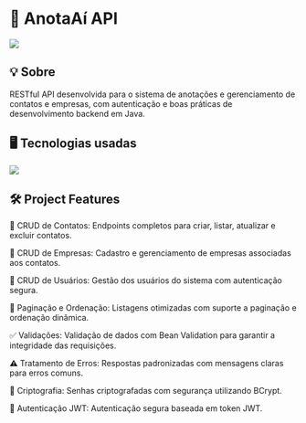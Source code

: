 <h1>📖 AnotaAí API</h1> 
<img loading="lazy" src="https://img.shields.io/github/stars/DanielSouza2005/anotaai-api?style=social"/> 
<h2>💡 Sobre </h2> 
<p> RESTful API desenvolvida para o sistema de anotações e gerenciamento de contatos e empresas, com autenticação e boas práticas de desenvolvimento backend em Java. </p> 
<h2>🖥️ Tecnologias usadas </h2>
<div align="left" dir="auto"> 
  <a href="https://skillicons.dev" rel="nofollow"> 
  <img src="https://skillicons.dev/icons?i=java,spring,postgres,maven" style="max-width: 100%;"> </a> <br>
</div> 
<h2>🛠️ Project Features </h2>

📇 CRUD de Contatos: Endpoints completos para criar, listar, atualizar e excluir contatos.

🏢 CRUD de Empresas: Cadastro e gerenciamento de empresas associadas aos contatos.

👤 CRUD de Usuários: Gestão dos usuários do sistema com autenticação segura.

📄 Paginação e Ordenação: Listagens otimizadas com suporte a paginação e ordenação dinâmica.

✅ Validações: Validação de dados com Bean Validation para garantir a integridade das requisições.

⚠️ Tratamento de Erros: Respostas padronizadas com mensagens claras para erros comuns.

🔐 Criptografia: Senhas criptografadas com segurança utilizando BCrypt.

🔑 Autenticação JWT: Autenticação segura baseada em token JWT.
